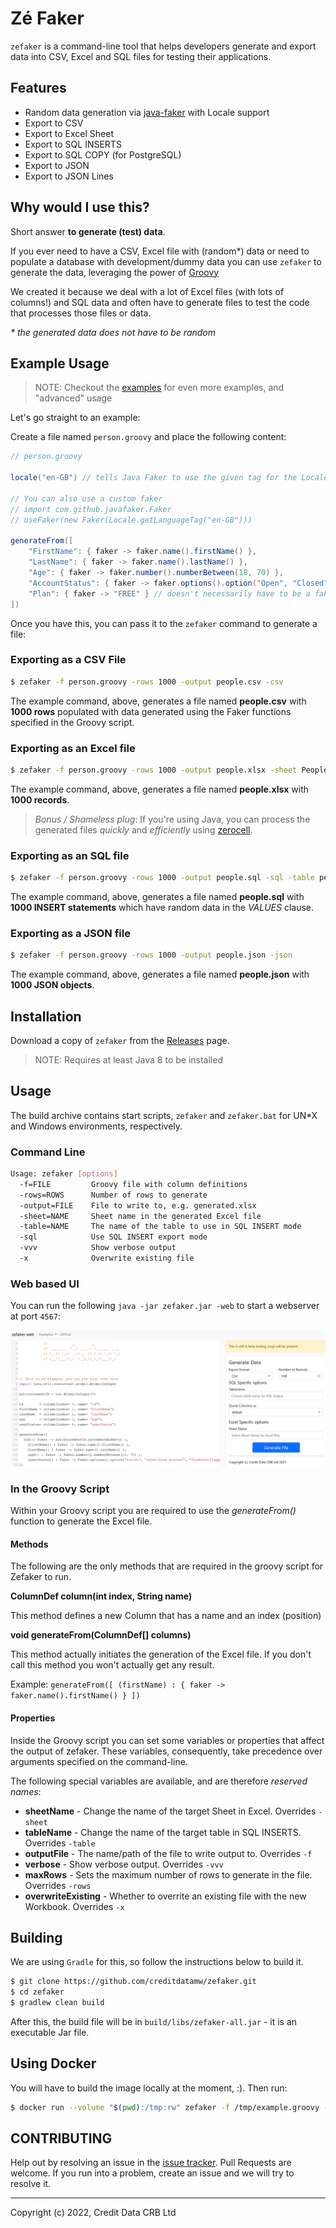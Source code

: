 Zé Faker
========

`zefaker` is a command-line tool that helps developers generate and export data into CSV, Excel and SQL files for testing their applications.

## Features

* Random data generation via [java-faker](https://github.com/DiUS/java-faker) with Locale support
* Export to CSV
* Export to Excel Sheet
* Export to SQL INSERTS
* Export to SQL COPY (for PostgreSQL)
* Export to JSON
* Export to JSON Lines

## Why would I use this?

Short answer **to generate (test) data**.

If you ever need to have a CSV, Excel file with (random*) data or need to 
populate a database with development/dummy data you can use `zefaker` to 
generate the data, leveraging the power of [Groovy](https://www.groovy-lang.org)

We created it because we deal with a lot of Excel files (with lots of columns!) and SQL data and often have to generate files to test the code that processes those files or data.

_* the generated data does not have to be random_

## Example Usage

> NOTE: Checkout the [examples](./examples/) for even more examples, and "advanced" usage

Let's go straight to an example:

Create a file named `person.groovy` and place the following content:

```groovy
// person.groovy

locale("en-GB") // tells Java Faker to use the given tag for the Locale.

// You can also use a custom faker
// import com.github.javafaker.Faker
// useFaker(new Faker(Locale.getLanguageTag("en-GB")))

generateFrom([
    "FirstName": { faker -> faker.name().firstName() },
    "LastName": { faker -> faker.name().lastName() },
    "Age": { faker -> faker.number().numberBetween(18, 70) },
    "AccountStatus": { faker -> faker.options().option("Open", "Closed") },
    "Plan": { faker -> "FREE" } // doesn't necessarily have to be a faker value
])
```

Once you have this, you can pass it to the `zefaker` command to generate a file:

### Exporting as a CSV File

```sh
$ zefaker -f person.groovy -rows 1000 -output people.csv -csv 
```

The example command, above, generates a file named **people.csv** with **1000 rows** 
populated with data generated using the Faker functions specified in the Groovy script.

### Exporting as an Excel file

```sh
$ zefaker -f person.groovy -rows 1000 -output people.xlsx -sheet People
```

The example command, above, generates a file named **people.xlsx** with **1000 records**.

> _Bonus / Shameless plug_: If you're using Java, you can process the generated files _quickly_ and 
_efficiently_ using [zerocell](https://github.com/creditdatamw/zerocell).

### Exporting as an SQL file

```sh
$ zefaker -f person.groovy -rows 1000 -output people.sql -sql -table people 
```

The example command, above, generates a file named **people.sql** with 
**1000 INSERT statements** which have random data in the _VALUES_ clause.

### Exporting as a JSON file

```sh
$ zefaker -f person.groovy -rows 1000 -output people.json -json 
```

The example command, above, generates a file named **people.json** with **1000 JSON objects**.


## Installation

Download a copy of `zefaker` from the [Releases](https://github.com/creditdatamw/zefaker/releases) page.

> NOTE: Requires at least Java 8 to be installed

## Usage

The build archive contains start scripts, `zefaker` and `zefaker.bat` for UN*X and Windows environments, respectively.

### Command Line

```sh
Usage: zefaker [options]
  -f=FILE         Groovy file with column definitions
  -rows=ROWS      Number of rows to generate
  -output=FILE    File to write to, e.g. generated.xlsx
  -sheet=NAME     Sheet name in the generated Excel file
  -table=NAME     The name of the table to use in SQL INSERT mode
  -sql            Use SQL INSERT export mode
  -vvv            Show verbose output
  -x              Overwrite existing file
```

### Web based UI

You can run the following `java -jar zefaker.jar -web` to start a webserver at port `4567`:

![[]](zefakerweb.png)

### In the Groovy Script

Within your Groovy script you are required to use the *generateFrom(<map>)* 
function to generate the Excel file.

#### Methods

The following are the only methods that are required in the groovy script for 
Zefaker to run. 

**ColumnDef column(int index, String name)**


This method defines a new Column that has a name and an index (position)

**void generateFrom(ColumnDef[] columns)**

This method actually initiates the generation of the Excel file. If you don't
call this method you won't actually get any result. 

Example: `generateFrom([ (firstName) : { faker -> faker.name().firstName() } ])`

#### Properties

Inside the Groovy script you can set some variables or properties that affect the 
output of zefaker. These variables, consequently, take precedence over arguments 
specified on the command-line. 

The following special variables are available, and are therefore *reserved names*:

* **sheetName** - Change the name of the target Sheet in Excel. Overrides `-sheet`
* **tableName** - Change the name of the target table in SQL INSERTS. Overrides `-table`
* **outputFile** - The name/path of the file to write output to. Overrides `-f`
* **verbose** - Show verbose output. Overrides `-vvv`
* **maxRows** - Sets the maximum number of rows to generate in the file. Overrides `-rows`
* **overwriteExisting** - Whether to overrite an existing file with the new Workbook. Overrides `-x`

## Building

We are using `Gradle` for this, so follow the instructions below to build it.

```sh
$ git clone https://github.com/creditdatamw/zefaker.git
$ cd zefaker
$ gradlew clean build
```

After this, the build file will be in `build/libs/zefaker-all.jar` - it is an executable Jar file.

## Using Docker

You will have to build the image locally at the moment, :). Then run:

```sh
$ docker run --volume "$(pwd):/tmp:rw" zefaker -f /tmp/example.groovy -output /tmp/first.sql -sql 
```

## CONTRIBUTING

Help out by resolving an issue in the [issue tracker](https://github.com/creditdatamw/zefaker/issues). 
Pull Requests are welcome. If you run into a problem, create an issue and we will try to resolve it.

---

Copyright (c) 2022, Credit Data CRB Ltd